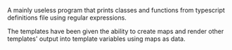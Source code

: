 A mainly useless program that prints classes and functions from typescript definitions file using regular expressions.

The templates have been given the ability to create maps and render other templates' output into template variables using maps as data.
